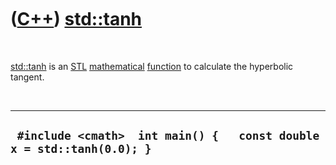 



 

 

 

 

 

([C++](Cpp.md)) [std::tanh](CppTanh.md)
=========================================

 

[std::tanh](CppTanh.md) is an [STL](CppStl.md)
[mathematical](CppMath.md) [function](CppFunction.md) to calculate the
hyperbolic tangent.

 

  ------------------------------------------------------------------------
  ` #include <cmath>  int main() {   const double x = std::tanh(0.0); }`
  ------------------------------------------------------------------------

 

 

 

 

 





 



